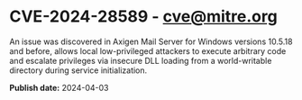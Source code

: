 # CVE-2024-28589 - cve@mitre.org

An issue was discovered in Axigen Mail Server for Windows versions 10.5.18 and before, allows local low-privileged attackers to execute arbitrary code and escalate privileges via insecure DLL loading from a world-writable directory during service initialization.

**Publish date:** 2024-04-03
